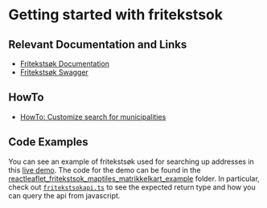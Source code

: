 # Getting started with fritekstsok

## Relevant Documentation and Links
- [Fritekstsøk Documentation](./../../API-fritekstsok)
- [Fritekstsøk Swagger](https://www.webatlas.no/WAAPI-FritekstSok/swagger-ui/)

## HowTo
- [HowTo: Customize search for municipalities](./HowTo/KOMMUNECUSTOM.md)

## Code Examples
You can see an example of fritekstsøk used for searching up addresses in this [live demo](https://mango-flower-0fd4d4b03.azurestaticapps.net/). The code for the demo can be found in the [reactleaflet_fritekstsok_maptiles_matrikkelkart_example](./../reactleaflet_fritekstsok_maptiles_matrikkelkart_example/) folder. In particular, check out [`fritekstsokapi.ts`](./../reactleaflet_fritekstsok_maptiles_matrikkelkart_example/src/api/fritekstsokapi.ts) to see the expected return type and how you can query the api from javascript.
